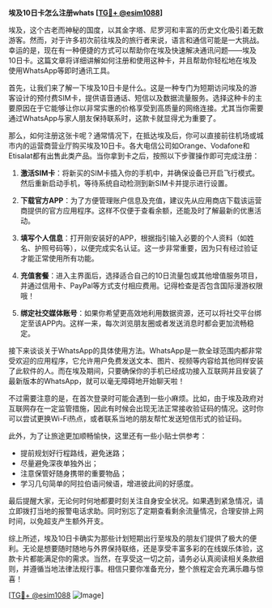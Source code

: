 **埃及10日卡怎么注册whats [[TG💪+ @esim1088](https://t.me/s/esim1088)]**

埃及，这个古老而神秘的国度，以其金字塔、尼罗河和丰富的历史文化吸引着无数游客。然而，对于许多初次前往埃及的旅行者来说，语言和通信可能是一大挑战。幸运的是，现在有一种便捷的方式可以帮助你在埃及快速解决通讯问题——埃及10日卡。这篇文章将详细讲解如何注册和使用这种卡，并且帮助你轻松地在埃及使用WhatsApp等即时通讯工具。

首先，让我们来了解一下埃及10日卡是什么。这是一种专门为短期访问埃及的游客设计的预付费SIM卡，提供语音通话、短信以及数据流量服务。选择这种卡的主要原因在于它能够让你以非常实惠的价格享受到高质量的网络连接。尤其当你需要通过WhatsApp与家人朋友保持联系时，这款卡就显得尤为重要了。

那么，如何注册这张卡呢？通常情况下，在抵达埃及后，你可以直接前往机场或城市内的运营商营业厅购买埃及10日卡。各大电信公司如Orange、Vodafone和Etisalat都有出售此类产品。当你拿到卡之后，按照以下步骤操作即可完成注册：

1. **激活SIM卡**：将新买的SIM卡插入你的手机中，并确保设备已开启飞行模式。然后重新启动手机，等待系统自动检测到新SIM卡并提示进行设置。
   
2. **下载官方APP**：为了方便管理账户信息及充值，建议先从应用商店下载该运营商提供的官方应用程序。这样不仅便于查看余额，还能及时了解最新的优惠活动。

3. **填写个人信息**：打开刚安装好的APP，根据指引输入必要的个人资料（如姓名、护照号码等），以便完成实名认证。这一步非常重要，因为只有经过验证才能正常使用所有功能。

4. **充值套餐**：进入主界面后，选择适合自己的10日流量包或其他增值服务项目，并通过信用卡、PayPal等方式支付相应费用。记得检查是否包含国际漫游权限哦！

5. **绑定社交媒体账号**：如果你希望更高效地利用数据资源，还可以将社交平台绑定至该APP内。这样一来，每次浏览朋友圈或者发送消息时都会更加流畅稳定。

接下来谈谈关于WhatsApp的具体使用方法。WhatsApp是一款全球范围内都非常受欢迎的应用程序，它允许用户免费发送文本、图片、视频等内容给其他同样安装了此软件的人。而在埃及期间，只要确保你的手机已经成功接入互联网并且安装了最新版本的WhatsApp，就可以毫无障碍地开始聊天啦！

不过需要注意的是，在首次登录时可能会遇到一些小麻烦。比如，由于埃及政府对互联网存在一定监管措施，因此有时候会出现无法正常接收验证码的情况。这时你可以尝试更换Wi-Fi热点，或者联系当地的朋友帮忙发送短信形式的验证码。

此外，为了让旅途更加顺畅愉快，这里还有一些小贴士供参考：
- 提前规划好行程路线，避免迷路；
- 尽量避免深夜单独外出；
- 注意保管好随身携带的重要物品；
- 学习几句简单的阿拉伯语问候语，增进彼此间的好感度。

最后提醒大家，无论何时何地都要时刻关注自身安全状况。如果遇到紧急情况，请立即拨打当地的报警电话求助。同时别忘了定期查看剩余流量情况，合理安排上网时间，以免超支产生额外开支。

综上所述，埃及10日卡确实为那些计划短期出行至埃及的朋友们提供了极大的便利。无论是想要随时随地与外界保持联络，还是享受丰富多彩的在线娱乐体验，这款卡片都能满足你的需求。当然，在享受这一切之前，请务必认真阅读相关条款细则，并遵循当地法律法规行事。相信只要你准备充分，整个旅程定会充满乐趣与惊喜！

[[TG💪+ @esim1088](https://t.me/s/esim1088) ![Image](https://i.postimg.cc/4NQfJmqS/Snipaste-2025-05-13-00-14-12.png)]